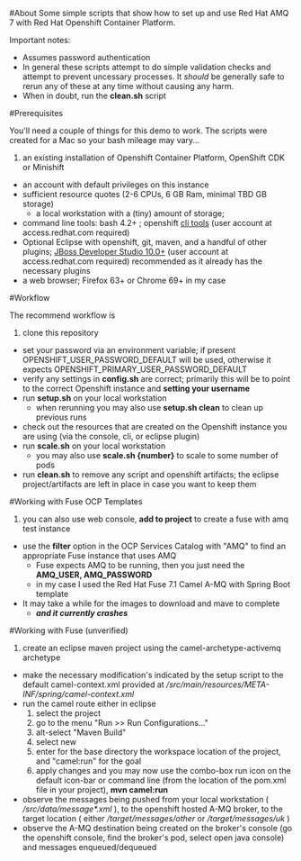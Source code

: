 #About
Some simple scripts that show how to set up and use Red Hat AMQ 7 with Red Hat Openshift Container Platform.

Important notes: 
- Assumes password authentication
- In general these scripts attempt to do simple validation checks and attempt to prevent uncessary processes. It _should_ be generally safe to rerun any of these at any time without causing any harm.
- When in doubt, run the **clean.sh** script

#Prerequisites

You'll need a couple of things for this demo to work. The scripts were created for a Mac so your bash mileage may vary...

1. an existing installation of Openshift Container Platform, OpenShift CDK or Minishift
- an account with default privileges on this instance
- sufficient resource quotes (2-6 CPUs, 6 GB Ram, minimal TBD GB storage)
	- a local workstation with a (tiny) amount of storage;
- command line tools: bash 4.2+ ; openshift [cli tools](https://access.redhat.com/downloads/content/290/ver=3.11/rhel---7/3.11.16/x86_64/product-software) (user account at access.redhat.com required)
- Optional Eclipse with openshift, git, maven, and a handful of other plugins; [JBoss Developer Studio 10.0+](http://developers.redhat.com/products/devstudio/download/) (user account at access.redhat.com required) recommended as it already has the necessary plugins
- a web browser; Firefox 63+ or Chrome 69+ in my case

#Workflow

The recommend workflow is

1. clone this repository
- set your password via an environment variable; if present OPENSHIFT_USER_PASSWORD_DEFAULT will be used, otherwise it expects OPENSHIFT_PRIMARY_USER_PASSWORD_DEFAULT
- verify any settings in **config.sh** are correct; primarily this will be to point to the correct Openshift instance and **setting your username**
- run **setup.sh** on your local workstation
	- when rerunning you may also use **setup.sh clean** to clean up previous runs
- check out the resources that are created on the Openshift instance you are using (via the console, cli, or eclipse plugin)
- run **scale.sh** on your local workstation
	- you may also use **scale.sh {number}** to scale to some number of pods
- run **clean.sh** to remove any script and openshift artifacts; the eclipse project/artifacts are left in place in case you want to keep them


#Working with Fuse OCP Templates
1. you can also use web console, **add to project** to create a fuse with amq test instance
- use the **filter** option in the OCP Services Catalog with "AMQ" to find an appropriate Fuse instance that uses AMQ
	- Fuse expects AMQ to be running, then you just need the **AMQ\_USER, AMQ\_PASSWORD**
	- in my case I used the Red Hat Fuse 7.1 Camel A-MQ with Spring Boot template
- It may take a while for the images to download and mave to complete
	- ***and it currently crashes***


#Working with Fuse (unverified)
1. create an eclipse maven project using the camel-archetype-activemq archetype
- make the necessary modification's indicated by the setup script to the default camel-context.xml provided at *<the project location on disk>/src/main/resources/META-INF/spring/camel-context.xml*
- run the camel route
  either in eclipse
    1. select the project
    2. go to the menu "Run >> Run Configurations..."
    3. alt-select "Maven Build"
    4. select new
    5. enter for the base directory the workspace location of the project, and "camel:run" for the goal
    6. apply changes and you may now use the combo-box run icon on the default icon-bar
  or command line (from the location of the pom.xml file in your project), **mvn camel:run**
- observe the messages being pushed from your local workstation ( *<the project location on disk>/src/data/message&ast;.xml* ), to the openshift hosted A-MQ broker, to the target location ( either *<the project location on disk>/target/messages/other* or *<the project location on disk>/target/messages/uk* )
- observe the A-MQ destination being created on the broker's console (go the openshift console, find the broker's pod, select open java console) and messages enqueued/dequeued

